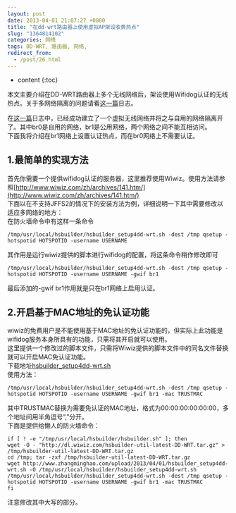 ```yaml
---
layout: post
date: 2013-04-01 21:07:27 +0800
title: "在dd-wrt路由器上使用虚拟AP架设收费热点"
slug: "1364814102"
categories: 网络
tags: DD-WRT, 路由器, 网络,
redirect_from:
  - /post/26.html
---
```

* content
{:toc}

本文主要介绍在DD-WRT路由器上多个无线网络后，架设使用Wifidog认证的无线热点。关于多网络隔离的问题请看[这一篇](2013/02/25/1361761969/)日志。  
<!--more-->
在[这一篇](2013/02/25/1361761969/)日志中，已经成功建立了一个虚拟无线网络并将之与自用的网络隔离开了。其中br0是自用的网络，br1是公用网络，两个网络之间不能互相访问。  
下面我将介绍在br1网络上设置认证热点，而在br0网络上不需要认证。  

## 1.最简单的实现方法

首先你需要一个提供wifidog认证的服务器，这里推荐使用Wiwiz。使用方法请参照[http://www.wiwiz.com/zh/archives/141.htm/](http://www.wiwiz.com/zh/archives/141.htm/)  
下面以在不支持JFFS2的情况下的安装方法为例，详细说明一下其中需要修改以适应多网络的地方：  
在防火墙命令中有这样一条命令  
```Shell
/tmp/usr/local/hsbuilder/hsbuilder_setup4dd-wrt.sh -dest /tmp qsetup -hotspotid HOTSPOTID -username USERNAME
```
其作用是运行wiwiz提供的脚本进行wifidog的配置，将这条命令稍作修改即可  
```Shell
/tmp/usr/local/hsbuilder/hsbuilder_setup4dd-wrt.sh -dest /tmp qsetup -hotspotid HOTSPOTID -username USERNAME -gwif br1
```
最后添加的-gwif br1作用就是只在br1网络上启用认证。  


## 2.开启基于MAC地址的免认证功能

wiwiz的免费用户是不能使用基于MAC地址的免认证功能的，但实际上此功能是wifidog服务本身所具有的功能，只需将其开启就可以使用。  
这里提供一个修改过的脚本文件，只需将Wiwiz提供的脚本文件中的同名文件替换就可以开启MAC免认证功能。  
下载地址[hsbuilder_setup4dd-wrt.sh](/upload/2013/04/01/hsbuilder_setup4dd-wrt.sh)  
使用方法：  
```Shell
/tmp/usr/local/hsbuilder/hsbuilder_setup4dd-wrt.sh -dest /tmp qsetup -hotspotid HOTSPOTID -username USERNAME -gwif br1 -mac TRUSTMAC
```
其中TRUSTMAC替换为需要免认证的MAC地址，格式为00:00:00:00:00:00，多个地址间用半角逗号“,”分开。  
下面是提供给懒人的防火墙命令：  
```Shell
if [ ! -e "/tmp/usr/local/hsbuilder/hsbuilder.sh" ]; then
wget -O - "http://dl.wiwiz.com/hsbuilder-util-latest-DD-WRT.tar.gz" > /tmp/hsbuilder-util-latest-DD-WRT.tar.gz
cd /tmp; tar -zxf /tmp/hsbuilder-util-latest-DD-WRT.tar.gz
wget http://www.zhangminghao.com/upload/2013/04/01/hsbuilder_setup4dd-wrt.sh -O /tmp/usr/local/hsbuilder/hsbuilder_setup4dd-wrt.sh
/tmp/usr/local/hsbuilder/hsbuilder_setup4dd-wrt.sh -dest /tmp qsetup -hotspotid HOTSPOTID -username USERNAME -gwif br1 -mac TRUSTMAC
fi
```
注意修改其中大写的部分。
